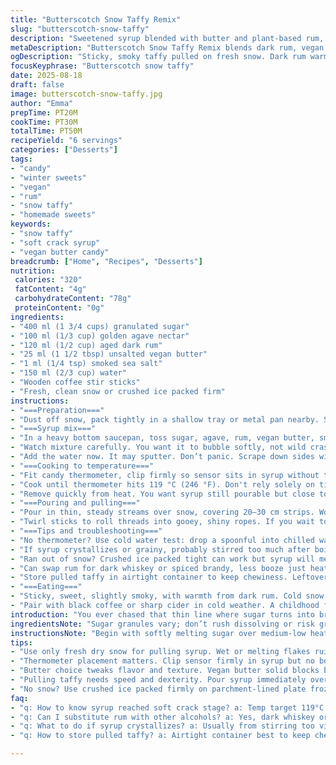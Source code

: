 ```yaml
---
title: "Butterscotch Snow Taffy Remix"
slug: "butterscotch-snow-taffy"
description: "Sweetened syrup blended with butter and plant-based rum, cooked to soft crack, cooled on fresh snow. Subtle caramel notes, sticky threads pulled with wooden sticks. No dairy or nuts. Easy to tweak ratio and alcohol content. Ideal midwinter treat with crispy, chewy bite. Watch sugar colors; too dark burns, too light, no flavor depth. Instead of corn syrup, use golden agave or honey for a different sweetness texture. Salt and butter balance sweetness. Moonshine swap for adult kick."
metaDescription: "Butterscotch Snow Taffy Remix blends dark rum, vegan butter, and agave in syrup cooked to soft crack, pulled into sticky threads on fresh snow for chewy winter treats."
ogDescription: "Sticky, smoky taffy pulled on fresh snow. Dark rum warmth, agave sweetness, butter cuts sharp sugar. Watch temps, pour fast, twist sticky threads into chewy ropes."
focusKeyphrase: "Butterscotch snow taffy"
date: 2025-08-18
draft: false
image: butterscotch-snow-taffy.jpg
author: "Emma"
prepTime: PT20M
cookTime: PT30M
totalTime: PT50M
recipeYield: "6 servings"
categories: ["Desserts"]
tags:
- "candy"
- "winter sweets"
- "vegan"
- "rum"
- "snow taffy"
- "homemade sweets"
keywords:
- "snow taffy"
- "soft crack syrup"
- "vegan butter candy"
breadcrumb: ["Home", "Recipes", "Desserts"]
nutrition: 
 calories: "320"
 fatContent: "4g"
 carbohydrateContent: "78g"
 proteinContent: "0g"
ingredients:
- "400 ml (1 3/4 cups) granulated sugar"
- "100 ml (1/3 cup) golden agave nectar"
- "120 ml (1/2 cup) aged dark rum"
- "25 ml (1 1/2 tbsp) unsalted vegan butter"
- "1 ml (1/4 tsp) smoked sea salt"
- "150 ml (2/3 cup) water"
- "Wooden coffee stir sticks"
- "Fresh, clean snow or crushed ice packed firm"
instructions:
- "===Preparation==="
- "Dust off snow, pack tightly in a shallow tray or metal pan nearby. Snow must be fresh, dry, white. No yellow or melting mush — ruins texture."
- "===Syrup mix==="
- "In a heavy bottom saucepan, toss sugar, agave, rum, vegan butter, smoked salt. Use medium-low heat to start so sugar dissolves gently. Stir slowly, not vigorously; prevents graininess."
- "Watch mixture carefully. You want it to bubble softly, not wild crashing — sounds change from sharp crackle to mellow hiss. When faint amber tint appears, ready for final boil."
- "Add the water now. It may sputter. Don’t panic. Scrape down sides with wet pastry brush if crystals form to avoid recrystallization."
- "===Cooking to temperature==="
- "Fit candy thermometer, clip firmly so sensor sits in syrup without touching pan's bottom. Keep heat medium; too hot scorches; too cool drags timing."
- "Cook until thermometer hits 119 °C (246 °F). Don't rely solely on time; temps vary. Visual cues: syrup will thicken, bubble volume size getting bigger, color a soft gold."
- "Remove quickly from heat. You want syrup still pourable but close to “soft crack” stage; will harden quickly on cold snow."
- "===Pouring and pulling==="
- "Pour in thin, steady streams over snow, covering 20–30 cm strips. Work fast, syrup firms in seconds. Use sticks to lift sticky threads immediately before set."
- "Twirl sticks to roll threads into gooey, shiny ropes. If you wait too long, syrup becomes brittle shards—still good, but no fun to chew."
- "===Tips and troubleshooting==="
- "No thermometer? Use cold water test: drop a spoonful into chilled water, it should form brittle threads that snap but bend slightly."
- "If syrup crystallizes or grainy, probably stirred too much after boiling or dusted with sugar dust — start fresh."
- "Ran out of snow? Crushed ice packed tight can work but syrup will melt faster. Use plate lined with parchment and freeze an hour minimum."
- "Can swap rum for dark whiskey or spiced brandy, less booze just heat extract. Butter replacement needs fat, coconut oil works but adds flavor twist."
- "Store pulled taffy in airtight container to keep chewiness. Leftover syrup can be reheated slowly but watch for burn."
- "===Eating==="
- "Sticky, sweet, slightly smoky, with warmth from dark rum. Cold snow cools rapidly creating thin sugar threads that snap then melt on tongue."
- "Pair with black coffee or sharp cider in cold weather. A childhood flashback if you grew up northern winters or street fairs."
introduction: "You ever chased that thin line where sugar turns into brittleness but stays chewy? Butterscotch taffy on snow, a winter tussle with heat and cold. Tried corn syrup, hated the chemical taste; switched agave, better texture, more mellow sweet punch. Butter’s essential, fat cuts sweetness sharpness, vegan butter keeps it smooth without milk drama. Scotch too harsh lately, dark rum adds warmer notes, carameled depth. Snow acts like instant refrigerant, syrup hits chill fast, pulling tiny taffy threads sticky but snaps clean. If snow’s off, fails immediately. Learned this from bitter experience—wet flakes just dissolve sugar mess. Timing is a dance: watch temp, listen for bubble change — sugar’s temper tantrum. One second late, caramel burns. Pour while liquid gold still and stringy, not shards. Better to pour slower thin lines than globbing thick piles. Play with salt amount, helps cut through the candy sugar hit, smoked salt adds that little je ne sais quoi. The crackling sound of syrup boiling sings a cautionary note you learn to obey — or pay in sticky ruined pans."
ingredientsNote: "Sugar granules vary; don’t rush dissolving or risk grit. Agave nectar replaces corn syrup for smoother viscosity and subtle floral tones, but measure carefully since sweeter — add less if uncertain. Dark rum introduces smoky vanilla notes, swap bourbon or spiced whiskey if preferred. Water thins mixture, essential to control final hardness, too little and syrup crystallizes or burns. Butter fat content matters; vegan butter keeps recipe dairy-free but use solid block fats, no margarine blends to avoid oily finish. Salt balances sweetness; smoked salt optional but transforms flavor in surprising ways, use sparingly at first. Wooden sticks need to be dry and smooth—cheap coffee stirrers work, but thicker popsicle sticks provide better grip. Snow must be freshly fallen, dry—damp flakes melt syrup prematurely, ruining pullable consistency. If snow unavailable, crushed ice freezes fast but creates faster melting candy; pack tightly to mimic snow density. Timing and syrup temperature crucial; slight errors cause burnt or uncooked results. Keep workspace prepped before heating syrup to avoid haste mistakes."
instructionsNote: "Begin with softly melting sugar over medium-low heat; patience prevents graininess. Stir gently, avoid vigorous activity once boiling starts—too much motion invites crystallization. Pour water after initial caramel tint develops; adds moisture to help dissolve residual sugar and stabilize syrup temperature balance. Placing thermometer carefully avoids false readings; ensure sensor suspended in syrup without touching pan. Cook syrup carefully between 116 and 120 °C (240–248 °F), watching visual cues like bubble size and color changes that signal readiness since sugar’s temperature curve jagged. Hot syrup pours better in thin lines, coating snow uniformly; thick globs create uneven texture and take longer to set. Pour quickly but deliberately; syrup cools fast on icy surface. Pulling candy with sticks right after pouring locks airy threads and chewy texture before syrup hardens brittle. Dark rum choice influences final flavor; avoid plastic container storage as alcohol solvents can interact. Use wooden sticks that won’t snap under tension and use gloves if candy too hot—sticky sugar burns. Cleaning pans best done by soaking in hot water immediately after use to soften hardened sugar—scraping dried sugar can scratch pan surface."
tips:
- "Use only fresh dry snow for pulling syrup. Wet or melting flakes ruin texture — syrup melts too fast, sticky threads fail to form. Pack firmly in shallow tray nearby your stove; the cold surface sharpens sugar quickly. Watch syrup color closely — amber tint means ready for final boil; too dark burns, too light lacks depth. Timing’s everything here; pour right away with steady thin streams. Stir gently, no fast whipping. Sugar can recrystallize if you’re too aggressive after starting boil."
- "Thermometer placement matters. Clip sensor firmly in syrup but no bottom contact to avoid false highs. Keep medium heat; high scorches edges, low slows cooking, risking crystal growth. Target temp 119°C (246°F) for soft crack stage. Visual cues help too: larger bubbles, syrup thickens, color moves gold but not brown. If no thermometer, cold water test works — spoon in chilled water forms brittle but bendable threads. Watch sounds — starts sharp crackle, then mellow hiss signals near done."
- "Butter choice tweaks flavor and texture. Vegan butter solid blocks best; margarine or oils make syrup oily or soft. Butter balances sugar sharpness and gives chewiness. Salt isn’t optional; smoked sea salt adds subtle smoky note to match rum’s vanilla warmth. Start with small amount; it cuts sweetness but too much masks candy’s delicate aroma. Agave nectar replaces corn syrup here. Measure carefully since sweeter; too much though makes sticky mess or alters final texture unpredictably."
- "Pulling taffy needs speed and dexterity. Pour syrup immediately over snow in thin 20–30cm strips. Use dry wooden coffee stir sticks, not flimsy or damp. Lift threads fast before syrup sets brittle—else they shatter to shards, still edible but no chew. Twirling sticks rolls sticky strands into shiny ropes. If syrup cools too long before pulling, candy becomes harder, less pliable. Work near snow tray to keep hands warm but avoid sweating sticks. Leftover syrup reheated gently; avoid hard burns or graininess from over stirring."
- "No snow? Use crushed ice packed firmly on parchment-lined plate frozen minimum one hour. Snow density key to rapid syrup cooling. Ice melts faster, candy sets quicker but sticky threads won’t hold as well. Try alternatives like spiced whiskey or bourbon for different spirit flavor profiles. Coconut oil replaces butter in pinch but expect flavor shift. Store pulled taffy in airtight container; moisture loss hardens candy. Clean pans fast by soaking while hot sugar still soft—scraping dried syrup scratches metal."
faq:
- "q: How to know syrup reached soft crack stage? a: Temp target 119°C. Visual signs bubble size bigger, color soft gold. Sound changes sharp crackle to mellow hiss. No thermometer? Cold water test — syrup drops form brittle but flexible threads."
- "q: Can I substitute rum with other alcohols? a: Yes, dark whiskey or spiced brandy work. Less alcohol means milder flavor. Heat extracts spirit notes differently. Avoid plastic container storage after mixing alcohol; solvents can leach unwanted tastes."
- "q: What to do if syrup crystallizes? a: Usually from stirring too vigorously after boiling or sugar dust falling back in. Solution: start fresh batch. Keep stirring slow on low heat, scrape sides with wet brush to dissolve sugar crystals preventing recrystallization."
- "q: How to store pulled taffy? a: Airtight container best to keep chewiness. Leftovers reheat gently to use again but watch burn risk. Store in cool dry place. Avoid plastic if alcohol infused candy stored longer—use glass or ceramic. Left long time taffy hardens from moisture loss."

---
```

